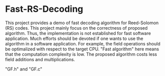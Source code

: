 # Fast-RS-Decoding
This project provides a demo of fast decoding algorithm for Reed-Solomon (RS) codes.
This project mainly focus on the correctness of proposed algorithm. Thus, the implementation is not established for fast software application.
Much efforts should be devoted if one wants to use the algorithm in a software application. For example, the field operations should be optimalized with respect to the target CPU.
"Fast algorithm" here means that the computation complexity is low. The proposed algorithm costs less field additions and multiplications.

"GF.h" and "GF.c"